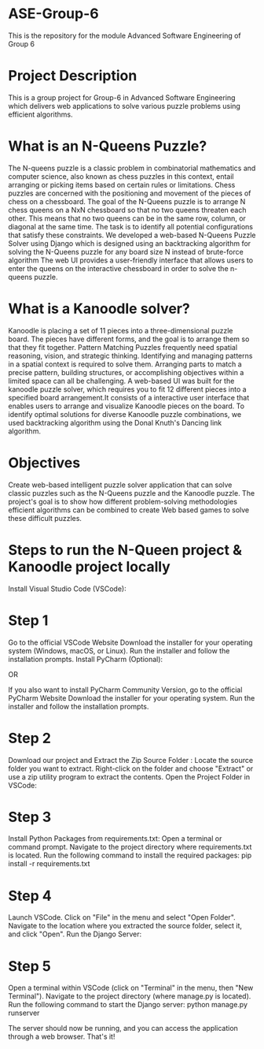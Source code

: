 # ASE-Group-6
This is the repository for the module Advanced Software Engineering of Group 6
 
# Project Description
This is a group project for Group-6 in Advanced Software Engineering which delivers web applications to solve various puzzle problems using efficient algorithms.

# What is an N-Queens Puzzle?
The N-queens puzzle is a classic problem in combinatorial mathematics and computer science, also known as chess puzzles in this context, entail arranging or picking items based on certain rules or limitations. Chess puzzles are concerned with the positioning and movement of the pieces of chess on a chessboard. The goal of the N-Queens puzzle is to arrange N chess queens on a NxN chessboard so that no two queens threaten each other. This means that no two queens can be in the same row, column, or diagonal at the same time. The task is to identify all potential configurations that satisfy these constraints. We developed a web-based N-Queens Puzzle Solver using Django which is designed using an backtracking algorithm for solving the N-Queens puzzle for any board size N instead of brute-force algorithm
The web UI provides a user-friendly interface that allows users to enter the queens on the interactive chessboard in order to solve the n-queens puzzle.

# What is a Kanoodle solver?
Kanoodle is placing a set of 11 pieces into a three-dimensional puzzle board. The pieces have different forms, and the goal is to arrange them so that they fit together. Pattern Matching Puzzles frequently need spatial reasoning, vision, and strategic thinking. Identifying and managing patterns in a spatial context is required to solve them. Arranging parts to match a precise pattern, building structures, or accomplishing objectives within a limited space can all be challenging. A web-based UI was built for the kanoodle puzzle solver, which requires you to fit 12 different pieces into a specified board arrangement.It consists of a interactive user interface that enables users to arrange and visualize Kanoodle pieces on the board.
To identify optimal solutions for diverse Kanoodle puzzle combinations, we used backtracking algorithm using the Donal Knuth's Dancing link algorithm.

# Objectives
Create web-based intelligent puzzle solver application that can solve classic puzzles such as the N-Queens puzzle and the Kanoodle puzzle. The project's goal is to show how different problem-solving methodologies efficient algorithms can be combined to create Web based games to solve these difficult puzzles.

 # Steps to run the N-Queen project & Kanoodle project locally

Install Visual Studio Code (VSCode):

 # Step 1
Go to the official VSCode Website Download the installer for your operating system (Windows, macOS, or Linux). Run the installer and follow the installation prompts. Install PyCharm (Optional):

OR

If you also want to install PyCharm Community Version, go to the official PyCharm Website Download the installer for your operating system. Run the installer and follow the installation prompts.

 # Step 2
Download our project and Extract the Zip Source Folder : Locate the source folder you want to extract. Right-click on the folder and choose "Extract" or use a zip utility program to extract the contents. Open the Project Folder in VSCode:

 # Step 3
Install Python Packages from requirements.txt: Open a terminal or command prompt. Navigate to the project directory where requirements.txt is located. Run the following command to install the required packages:
pip install -r requirements.txt

 # Step 4
Launch VSCode. Click on "File" in the menu and select "Open Folder". Navigate to the location where you extracted the source folder, select it, and click "Open". Run the Django Server:

 # Step 5
Open a terminal within VSCode (click on "Terminal" in the menu, then "New Terminal"). Navigate to the project directory (where manage.py is located). Run the following command to start the Django server:
python manage.py runserver

The server should now be running, and you can access the application through a web browser. That's it!


